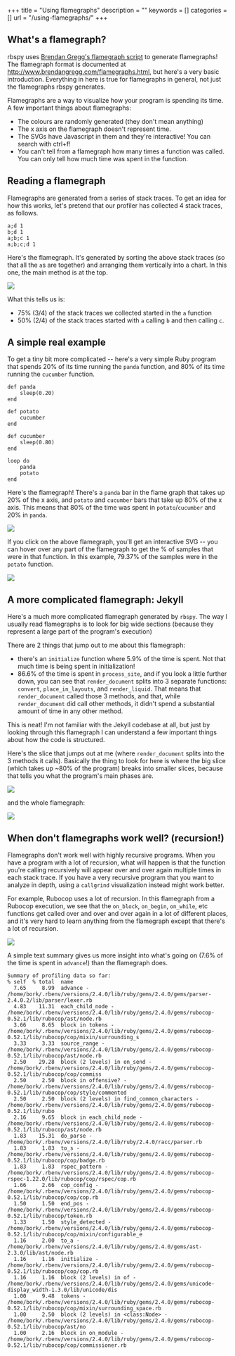 +++
title = "Using flamegraphs"
description = ""
keywords = []
categories = []
url = "/using-flamegraphs/"
+++


## What's a flamegraph?

rbspy uses [Brendan Gregg's flamegraph script](https://github.com/brendangregg/flamegraph) to
generate flamegraphs! The flamegraph format is documented at
http://www.brendangregg.com/flamegraphs.html, but here's a very basic introduction. Everything in
here is true for flamegraphs in general, not just the flamegraphs rbspy generates.

Flamegraphs are a way to visualize how your program is spending its time. A few important things
about flamegraphs:

* The colours are randomly generated (they don't mean anything)
* The x axis on the flamegraph doesn't represent time.
* The SVGs have Javascript in them and they're interactive! You can search with ctrl+f!
* You can't tell from a flamegraph how many times a function was called. You can only tell how much
  time was spent in the function.

## Reading a flamegraph

Flamegraphs are generated from a series of stack traces. To get an idea for how this works, let's
pretend that our profiler has collected 4 stack traces, as follows.

```
a;d 1
b;d 1
a;b;c 1
a;b;c;d 1
```

Here's the flamegraph. It's generated by sorting the above stack traces (so that all the `a`s are
together) and arranging them vertically into a chart. In this one, the main method is at the top.

<a href="/images/simplest-flamegraph.svg">
<img src="/images/simplest-flamegraph.svg">
</a>

What this tells us is:

* 75% (3/4) of the stack traces we collected started in the `a` function
* 50% (2/4) of the stack traces started with `a` calling `b` and then calling `c`.



## A simple real example

To get a tiny bit more complicated -- here's a very simple Ruby program that spends 20% of its time
running the `panda` function, and 80% of its time running the `cucumber` function.

```
def panda
    sleep(0.20)
end

def potato
    cucumber
end

def cucumber
    sleep(0.80)
end

loop do
    panda
    potato
end
```

Here's the flamegraph! There's a `panda` bar in the flame graph that takes up 20% of the x axis, and
`potato` and `cucumber` bars that take up 80% of the x axis. This means that 80% of the time was
spent in `potato`/`cucumber` and 20% in `panda`.

<a href="/images/basic-flamegraph.svg">
<img src="/images/basic-flamegraph.svg">
</a>

If you click on the above flamegraph, you'll get an interactive SVG -- you can hover over any part
of the flamegraph to get the % of samples that were in that function. In this example, 79.37% of the
samples were in the `potato` function.

<img src="/images/hover.png">

## A more complicated flamegraph: Jekyll

Here's a much more complicated flamegraph generated by `rbspy`. The way I usually read flamegraphs
is to look for big wide sections (because they represent a large part of the program's execution)

There are 2 things that jump out to me about this flamegraph:

* there's an `initialize` function where 5.9% of the time is spent. Not that much time is being
  spent in initialization!
* 86.6% of the time is spent in `process_site`, and if you look a little further down, you can see
  that `render_document` splits into 3 separate functions: `convert`, `place_in_layouts`, and
  `render_liquid`. That means that `render_document` called those 3 methods, and that, while
  `render_document` did call other methods, it didn't spend a substantial amount of time in any
  other method.

This is neat! I'm not familiar with the Jekyll codebase at all, but just by looking through this
flamegraph I can understand a few important things about how the code is structured.

Here's the slice that jumps out at me (where `render_document` splits into the 3 methods it calls).
Basically the thing to look for here is where the big slice (which takes up ~80% of the program)
breaks into smaller slices, because that tells you what the program's main phases are.

<img src="/examples/jekyll-flamegraph.png">

and the whole flamegraph:

<a href="/examples/jekyll-flamegraph.svg">
<img src="/examples/jekyll-flamegraph.svg">
</a>

## When don't flamegraphs work well? (recursion!)

Flamegraphs don't work well with highly recursive programs. When you have a program with a lot of
recursion, what will happen is that the function you're calling recursively will appear over and
over again multiple times in each stack trace. If you have a very recursive program that you want to
analyze in depth, using a `callgrind` visualization instead might work better.

For example, Rubocop uses a lot of recursion. In this flamegraph from a Rubocop execution, we see
that the `on_block`, `on_begin`, `on_while`, etc functions get called over and over and over again
in a lot of different places, and it's very hard to learn anything from the flamegraph except that
there's a lot of recursion.

<a href="/images/rubocop-flamegraph.svg">
<img src="/images/rubocop-flamegraph.svg">
</a>

A simple text summary gives us more insight into what's going on (7.6% of the time is spent in
`advance`!) than the flamegraph does.

```
Summary of profiling data so far:
% self  % total  name
  7.65     8.99  advance - /home/bork/.rbenv/versions/2.4.0/lib/ruby/gems/2.4.0/gems/parser-2.4.0.2/lib/parser/lexer.rb
  4.83    11.31  each_child_node - /home/bork/.rbenv/versions/2.4.0/lib/ruby/gems/2.4.0/gems/rubocop-0.52.1/lib/rubocop/ast/node.rb
  3.66     8.65  block in tokens - /home/bork/.rbenv/versions/2.4.0/lib/ruby/gems/2.4.0/gems/rubocop-0.52.1/lib/rubocop/cop/mixin/surrounding_s
  3.33     3.33  source_range - /home/bork/.rbenv/versions/2.4.0/lib/ruby/gems/2.4.0/gems/rubocop-0.52.1/lib/rubocop/ast/node.rb
  2.50    29.28  block (2 levels) in on_send - /home/bork/.rbenv/versions/2.4.0/lib/ruby/gems/2.4.0/gems/rubocop-0.52.1/lib/rubocop/cop/commiss
  2.50     2.50  block in offensive? - /home/bork/.rbenv/versions/2.4.0/lib/ruby/gems/2.4.0/gems/rubocop-0.52.1/lib/rubocop/cop/style/commented
  2.50     2.50  block (2 levels) in find_common_characters - /home/bork/.rbenv/versions/2.4.0/lib/ruby/gems/2.4.0/gems/rubocop-0.52.1/lib/rubo
  2.16     9.65  block in each_child_node - /home/bork/.rbenv/versions/2.4.0/lib/ruby/gems/2.4.0/gems/rubocop-0.52.1/lib/rubocop/ast/node.rb
  1.83    15.31  do_parse - /home/bork/.rbenv/versions/2.4.0/lib/ruby/2.4.0/racc/parser.rb
  1.83     1.83  to_s - /home/bork/.rbenv/versions/2.4.0/lib/ruby/gems/2.4.0/gems/rubocop-0.52.1/lib/rubocop/cop/badge.rb
  1.83     1.83  rspec_pattern - /home/bork/.rbenv/versions/2.4.0/lib/ruby/gems/2.4.0/gems/rubocop-rspec-1.22.0/lib/rubocop/cop/rspec/cop.rb
  1.66     2.66  cop_config - /home/bork/.rbenv/versions/2.4.0/lib/ruby/gems/2.4.0/gems/rubocop-0.52.1/lib/rubocop/cop/cop.rb
  1.50     1.50  end_pos - /home/bork/.rbenv/versions/2.4.0/lib/ruby/gems/2.4.0/gems/rubocop-0.52.1/lib/rubocop/token.rb
  1.33     1.50  style_detected - /home/bork/.rbenv/versions/2.4.0/lib/ruby/gems/2.4.0/gems/rubocop-0.52.1/lib/rubocop/cop/mixin/configurable_e
  1.16     2.00  to_a - /home/bork/.rbenv/versions/2.4.0/lib/ruby/gems/2.4.0/gems/ast-2.3.0/lib/ast/node.rb
  1.16     1.16  initialize - /home/bork/.rbenv/versions/2.4.0/lib/ruby/gems/2.4.0/gems/rubocop-0.52.1/lib/rubocop/cop/cop.rb
  1.16     1.16  block (2 levels) in of - /home/bork/.rbenv/versions/2.4.0/lib/ruby/gems/2.4.0/gems/unicode-display_width-1.3.0/lib/unicode/dis
  1.00     9.48  tokens - /home/bork/.rbenv/versions/2.4.0/lib/ruby/gems/2.4.0/gems/rubocop-0.52.1/lib/rubocop/cop/mixin/surrounding_space.rb
  1.00     2.50  block (2 levels) in <class:Node> - /home/bork/.rbenv/versions/2.4.0/lib/ruby/gems/2.4.0/gems/rubocop-0.52.1/lib/rubocop/ast/no
  1.00     2.16  block in on_module - /home/bork/.rbenv/versions/2.4.0/lib/ruby/gems/2.4.0/gems/rubocop-0.52.1/lib/rubocop/cop/commissioner.rb
```
